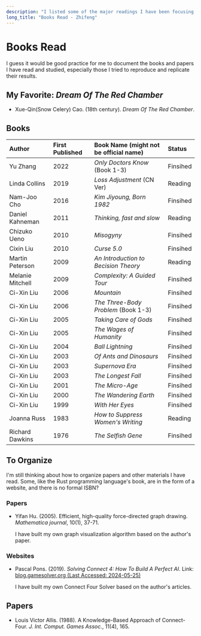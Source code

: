 ```yaml
---
description: "I listed some of the major readings I have been focusing on for better transparency and to be more helpful."
long_title: "Books Read - Zhifeng"
---
```


# Books Read

I guess it would be good practice for me to document the books and papers I have read and studied, especially those I tried to reproduce and replicate their results.

## My Favorite: _Dream Of The Red Chamber_

- Xue-Qin(Snow Celery) Cao. (18th century). _Dream Of The Red Chamber_.

## Books

| Author           | First Published | Book Name (might not be official name) | Status   |
| :--------------- | :-------------- | :------------------------------------- | :------- |
| Yu Zhang         | 2022            | _Only Doctors Know_ (Book 1-3)         | Finsihed |
| Linda Collins    | 2019            | _Loss Adjustment_ (CN Ver)             | Reading  |
| Nam-Joo Cho      | 2016            | _Kim Jiyoung, Born 1982_               | Finsihed |
| Daniel Kahneman  | 2011            | _Thinking, fast and slow_              | Reading  |
| Chizuko Ueno     | 2010            | _Misogyny_                             | Finsihed |
| Cixin Liu        | 2010            | _Curse 5.0_                            | Finsihed |
| Martin Peterson  | 2009            | _An Introduction to Becision Theory_   | Reading  |
| Melanie Mitchell | 2009            | _Complexity: A Guided Tour_            | Finsihed |
| Ci-Xin Liu       | 2006            | _Mountain_                             | Finsihed |
| Ci-Xin Liu       | 2006            | _The Three-Body Problem_ (Book 1-3)    | Finsihed |
| Ci-Xin Liu       | 2005            | _Taking Care of Gods_                  | Finsihed |
| Ci-Xin Liu       | 2005            | _The Wages of Humanity_                | Finsihed |
| Ci-Xin Liu       | 2004            | _Ball Lightning_                       | Finsihed |
| Ci-Xin Liu       | 2003            | _Of Ants and Dinosaurs_                | Finsihed |
| Ci-Xin Liu       | 2003            | _Supernova Era_                        | Finsihed |
| Ci-Xin Liu       | 2003            | _The Longest Fall_                     | Finsihed |
| Ci-Xin Liu       | 2001            | _The Micro-Age_                        | Finsihed |
| Ci-Xin Liu       | 2000            | _The Wandering Earth_                  | Finsihed |
| Ci-Xin Liu       | 1999            | _With Her Eyes_                        | Finsihed |
| Joanna Russ      | 1983            | _How to Suppress Women's Writing_      | Reading  |
| Richard Dawkins  | 1976            | _The Selfish Gene_                     | Finsihed |

## To Organize

I'm still thinking about how to organize papers and other materials I have read. Some, like the Rust programming language's book, are in the form of a website, and there is no formal ISBN?

### Papers

- Yifan Hu. (2005). Efficient, high-quality force-directed graph drawing. _Mathematica journal_, 10(1), 37-71.

  I have built my own graph visualization algorithm based on the author's paper.

### Websites

- Pascal Pons. (2019). _Solving Connect 4: How To Build A Perfect AI_. Link: [blog.gamesolver.org (Last Accessed: 2024-05-25)](http://blog.gamesolver.org)

  I have built my own Connect Four Solver based on the author's articles.

## Papers

- Louis Victor Allis. (1988). A Knowledge-Based Approach of Connect-Four. _J. Int. Comput. Games Assoc._, 11(4), 165.
